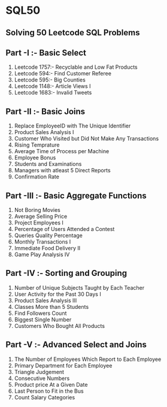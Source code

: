 # SQL50
## Solving 50 Leetcode SQL Problems 

## Part -I :- Basic Select
01) Leetcode 1757:- Recyclable and Low Fat Products
02) Leetcode 594:- Find Customer Referee
03) Leetcode 595:- Big Counties
04) Leetcode 1148:- Article Views I
05) Leetcode 1683:- Invalid Tweets


 ## Part -II :- Basic Joins
 01) Replace EmployeeID with The Unique Identifier
 02) Product Sales Analysis I
 03) Customer Who Visited but Did Not Make Any Transactions
 04) Rising Temprature
 05) Average Time of Process per Machine
 06) Employee Bonus
 07) Students and Examinations
 08) Managers with atleast 5 Direct Reports
 09) Confirmation Rate

 ## Part -III :- Basic Aggregate Functions
 01) Not Boring Movies
 02) Average Selling Price
 03) Project Employees I
 04) Percentage of Users Attended a Contest
 05) Queries Quality Percentage
 06) Monthly Transactions I
 07) Immediate Food Delivery II
 08) Game Play Analysis IV

 ## Part -IV :- Sorting and Grouping
 01) Number of Unique Subjects Taught by Each Teacher
 02) User Activity for the Past 30 Days I
 03) Product Sales Analysis III
 04) Classes More than 5 Students
 05) Find Followers Count
 06) Biggest Single Number
 07) Customers Who Bought All Products


 ## Part -V :- Advanced Select and Joins
 01) The Number of Employees Which Report to Each Employee
 02) Primary Department for Each Employee
 03) Triangle Judgement
 04) Consecutive Numbers
 05) Product price At a Given Date
 06) Last Person to Fit in the Bus
 07) Count Salary Categories

  

   

  

  
